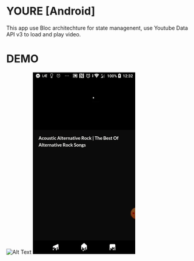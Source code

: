 # YOURE [Android]

This app use Bloc architechture for state managenent, use Youtube Data API v3 to load and play video.

 # DEMO
![Alt Text](https://github.com/tranphathung/youre/blob/master/assets/giphy.gif)
![Alt Text](https://github.com/tranphathung/youre/blob/master/assets/giphy2.gif)
